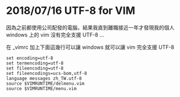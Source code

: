 # 2018/07/16 UTF-8 for VIM

因為之前都使用公司配發的電腦，結果我直到離職接近一年才發現我的個人 windows 上的 vim 沒有完全支援 UTF-8 ...

在 _vimrc 加上下面這幾行可以讓 windows 就可以讓 vim 完全支援 UTF-8

```vim
set encoding=utf-8
set termencoding=utf-8
set fileencoding=utf-8
set fileencodings=ucs-bom,utf-8
language messages zh_TW.utf-8
source $VIMRUNTIME/delmenu.vim
source $VIMRUNTIME/menu.vim
```
